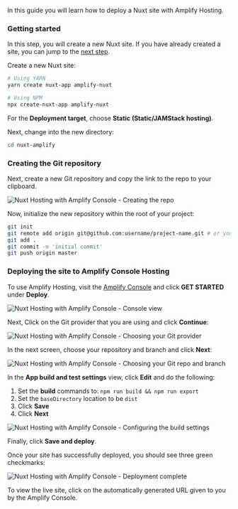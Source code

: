In this guide you will learn how to deploy a Nuxt site with Amplify Hosting.

### Getting started

<amplify-callout>

In this step, you will create a new Nuxt site. If you have already created a site, you can jump to the [next step](#creating-the-github-repository).

</amplify-callout>

Create a new Nuxt site:

```sh
# Using YARN
yarn create nuxt-app amplify-nuxt

# Using NPM
npx create-nuxt-app amplify-nuxt
```

For the __Deployment target__, choose __Static (Static/JAMStack hosting)__.

Next, change into the new directory:

```sh
cd nuxt-amplify
```

### Creating the Git repository

Next, create a new Git repository and copy the link to the repo to your clipboard.

![Nuxt Hosting with Amplify Console - Creating the repo](~/images/hosting/nuxt/1.png)

Now, initialize the new repository within the root of your project:

```sh
git init
git remote add origin git@github.com:username/project-name.git # or your git repository location
git add .
git commit -m 'initial commit'
git push origin master
```

### Deploying the site to Amplify Console Hosting

To use Amplify Hosting, visit the [Amplify Console](https://console.aws.amazon.com/amplify/home) and click __GET STARTED__ under __Deploy__.

![Nuxt Hosting with Amplify Console - Console view](~/images/hosting/nuxt/2.png)

Next, Click on the Git provider that you are using and click __Continue__:

![Nuxt Hosting with Amplify Console - Choosing your Git provider](~/images/hosting/nuxt/3.png)

In the next screen, choose your repository and branch and click __Next__:

![Nuxt Hosting with Amplify Console - Choosing your Git repo and branch](~/images/hosting/nuxt/4.png)

In the __App build and test settings__ view, click __Edit__ and do the following:

1. Set the __build__ commands to: `npm run build && npm run export`
2. Set the `baseDirectory` location to be `dist`
3. Click __Save__
4. Click __Next__

![Nuxt Hosting with Amplify Console - Configuring the build settings](~/images/hosting/nuxt/5.png)

Finally, click __Save and deploy__.

Once your site has successfully deployed, you should see three green checkmarks:

![Nuxt Hosting with Amplify Console - Deployment complete](~/images/hosting/nuxt/5.png)

To view the live site, click on the automatically generated URL given to you by the Amplify Console.